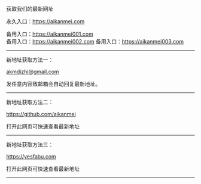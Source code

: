 获取我们的最新网址

永久入口：https://aikanmei.com

备用入口：https://aikanmei001.com  
备用入口：https://aikanmei002.com
备用入口：https://aikanmei003.com

******************

新地址获取方法一：

akmdizhi@gmail.com

发任意内容致邮箱会自动回复最新地址。

******************

新地址获取方法二：

https://github.com/aikanmei

打开此网页可快速查看最新地址

******************

新地址获取方法三：

https://yesfabu.com

打开此网页可快速查看最新地址

******************
